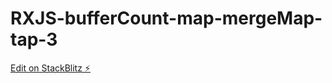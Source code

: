 # RXJS-bufferCount-map-mergeMap-tap-3

[Edit on StackBlitz ⚡️](https://stackblitz.com/edit/rxjs-buffecount-keypresses-tracking-4uuzap)